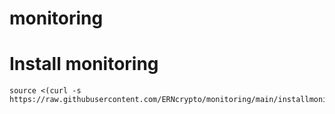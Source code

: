 # monitoring
#    Install monitoring
    source <(curl -s https://raw.githubusercontent.com/ERNcrypto/monitoring/main/installmonitoring.sh)
